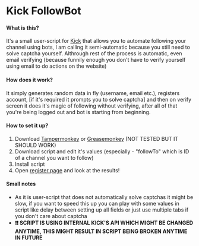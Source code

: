 # Kick FollowBot
#### What is this?  
It's a small user-script for [Kick](https://kick.com) that allows you to automate following your channel using bots, I am calling it semi-automatic because you still need to solve captcha yourself. Althrough rest of the process is automatic, even email verifying (because funnily enough you don't have to verify yourself using email to do actions on the website)  
#### How does it work?  
It simply generates random data in fly (username, email etc.), registers account, [if it's required it prompts you to solve captcha] and then on verify screen it does it's magic of following without verifying, after all of that you're being logged out and bot is starting from beginning.  
#### How to set it up?  
1. Download [Tampermonkey](https://www.tampermonkey.net/) or [Greasemonkey](https://www.greasespot.net/) (NOT TESTED BUT IT SHOULD WORK)  
2. Download script and edit it's values (especially - "followTo" which is ID of a channel you want to follow)  
3. Install script  
4. Open [register page](https://kick.com/auth/signup) and look at the results!  
#### Small notes  
- As it is user-script that does not automatically solve captchas it might be slow, if you want to speed this up you can play with some values in script like delay between setting up all fields or just use multiple tabs if you don't care about captcha  
- <b>❗❗ SCRIPT IS USING INTERNAL KICK'S API WHICH MIGHT BE CHANGED ANYTIME, THIS MIGHT RESULT IN SCRIPT BEING BROKEN ANYTIME IN FUTURE</b>
